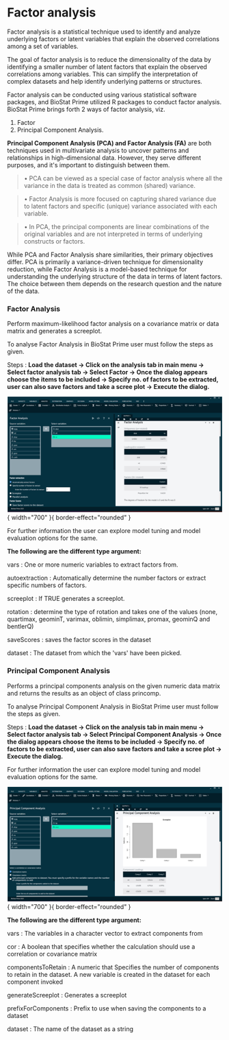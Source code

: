 # Factor analysis

Factor analysis is a statistical technique used to identify and analyze underlying factors or latent variables that explain the observed correlations among a set of variables. 

The goal of factor analysis is to reduce the dimensionality of the data by identifying a smaller number of latent factors that explain the observed correlations among variables. This can simplify the interpretation of complex datasets and help identify underlying patterns or structures. 

Factor analysis can be conducted using various statistical software packages, and BioStat Prime utilized R packages to conduct factor analysis. BioStat Prime brings forth 2 ways of factor analysis, viz.
1. Factor
2. Principal Component Analysis.

__Principal Component Analysis (PCA) and Factor Analysis (FA)__ are both techniques used in multivariate analysis to uncover patterns and relationships in high-dimensional data. However, they serve different purposes, and it's important to distinguish between them.


>•	PCA can be viewed as a special case of factor analysis where all the variance in the data is treated as common (shared) variance.

>•	Factor Analysis is more focused on capturing shared variance due to latent factors and specific (unique) variance associated with each variable.

>•	In PCA, the principal components are linear combinations of the original variables and are not interpreted in terms of underlying constructs or factors.

While PCA and Factor Analysis share similarities, their primary objectives differ. PCA is primarily a variance-driven technique for dimensionality reduction, while Factor Analysis is a model-based technique for understanding the underlying structure of the data in terms of latent factors. The choice between them depends on the research question and the nature of the data.

### Factor Analysis
Perform maximum-likelihood factor analysis on a covariance matrix or data matrix and generates a screeplot.

To analyse Factor Analysis in BioStat Prime user must follow the steps as given.

Steps
: __Load the dataset -> Click on the analysis tab in main menu -> Select factor analysis tab -> Select Factor ->  Once the dialog appears choose the items to be included -> Specify no. of factors to be extracted, user can also save factors and take a scree plot -> Execute the dialog.__

![alt text](screenshots/image109.png){ width="700" }{ border-effect="rounded" }

For further information the user can explore model tuning and model evaluation options for the same.

__The following are the different type argument:__

vars
: One or more numeric variables to extract factors from.

autoextraction
: Automatically determine the number factors or extract specific numbers of factors.

screeplot
: If TRUE generates a screeplot.

rotation
: determine the type of rotation and takes one of the values (none, quartimax, geominT, varimax, oblimin, simplimax, promax, geominQ and bentlerQ)

saveScores
: saves the factor scores in the dataset

dataset
: The dataset from which the 'vars' have been picked.

### Principal Component Analysis
Performs a principal components analysis on the given numeric data matrix and returns the results as an object of class princomp.

To analyse Principal Component Analysis in BioStat Prime user must follow the steps as given.

Steps
: __Load the dataset -> Click on the analysis tab in main menu -> Select factor analysis tab -> Select Principal Component Analysis -> Once the dialog appears choose the items to be included -> Specify no. of factors to be extracted, user can also save factors and take a scree plot -> Execute the dialog.__

For further information the user can explore model tuning and model evaluation options for the same.

![alt text](screenshots/image110.png){ width="700" }{ border-effect="rounded" }

__The following are the different type argument:__

vars
: The variables in a character vector to extract components from

cor
: A boolean that specifies whether the calculation should use a correlation or covariance matrix

componentsToRetain
: A numeric that Specifies the number of components to retain in the dataset. A new variable is created in the dataset for each component invoked

​generateScreeplot
: Generates a screeplot

prefixForComponents
: Prefix to use when saving the components to a dataset

dataset
: The name of the dataset as a string